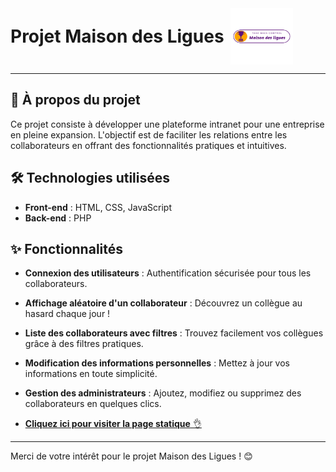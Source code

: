 <div style="display: flex; align-items: center;">
  <h1 style="margin: 0;">Projet Maison des Ligues</h1>
  <img src="favicon/Maison_des_ligues_transparent-.webp" alt="Logo du Projet" width="100" height="90" style="margin-left: 10px;">
</div>

---

## 🌟 À propos du projet

Ce projet consiste à développer une plateforme intranet pour une entreprise en pleine expansion. L'objectif est de faciliter les relations entre les collaborateurs en offrant des fonctionnalités pratiques et intuitives.

## 🛠️ Technologies utilisées

- **Front-end** : HTML, CSS, JavaScript
- **Back-end** : PHP

## ✨ Fonctionnalités

- **Connexion des utilisateurs** : Authentification sécurisée pour tous les collaborateurs.
- **Affichage aléatoire d'un collaborateur** : Découvrez un collègue au hasard chaque jour !
- **Liste des collaborateurs avec filtres** : Trouvez facilement vos collègues grâce à des filtres pratiques.
- **Modification des informations personnelles** : Mettez à jour vos informations en toute simplicité.
- **Gestion des administrateurs** : Ajoutez, modifiez ou supprimez des collaborateurs en quelques clics.

- [**Cliquez ici pour visiter la page statique** 👌](https://safidial.github.io/Projet-Maison-de-ligue-/)



---

Merci de votre intérêt pour le projet Maison des Ligues ! 😊
